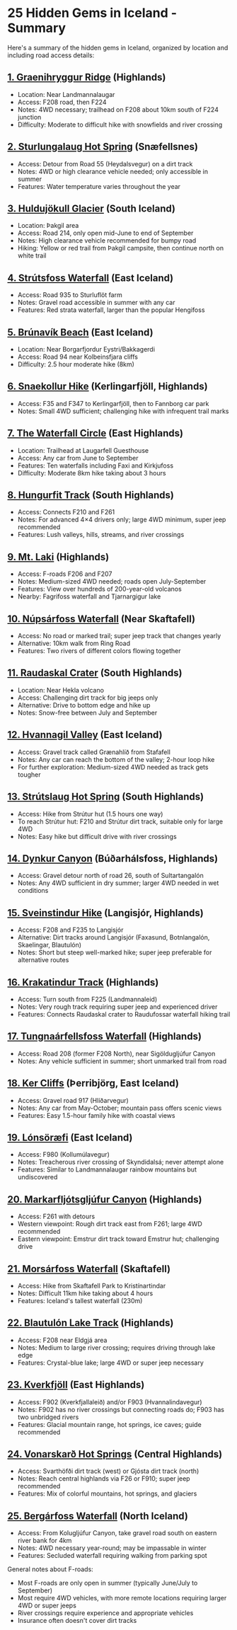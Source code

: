 # 25 Hidden Gems in Iceland - Summary

Here's a summary of the hidden gems in Iceland, organized by location and including road access details:

## [1. Graenihryggur Ridge](#graenihryggur-ridge) (Highlands)
- Location: Near Landmannalaugar
- Access: F208 road, then F224
- Notes: 4WD necessary; trailhead on F208 about 10km south of F224 junction
- Difficulty: Moderate to difficult hike with snowfields and river crossing

## [2. Sturlungalaug Hot Spring](#sturlungalaug-hot-spring) (Snæfellsnes)
- Access: Detour from Road 55 (Heydalsvegur) on a dirt track
- Notes: 4WD or high clearance vehicle needed; only accessible in summer
- Features: Water temperature varies throughout the year

## [3. Huldujökull Glacier](#huldujökull-glacier) (South Iceland)
- Location: Þakgil area
- Access: Road 214, only open mid-June to end of September
- Notes: High clearance vehicle recommended for bumpy road
- Hiking: Yellow or red trail from Þakgil campsite, then continue north on white trail

## [4. Strútsfoss Waterfall](#strútsfoss-waterfall) (East Iceland)
- Access: Road 935 to Sturluflöt farm
- Notes: Gravel road accessible in summer with any car
- Features: Red strata waterfall, larger than the popular Hengifoss

## [5. Brúnavík Beach](#brúnavík-beach) (East Iceland)
- Location: Near Borgarfjordur Eystri/Bakkagerdi
- Access: Road 94 near Kolbeinsfjara cliffs
- Difficulty: 2.5 hour moderate hike (8km)

## [6. Snaekollur Hike](#snaekollur-hike) (Kerlingarfjöll, Highlands)
- Access: F35 and F347 to Kerlingarfjöll, then to Fannborg car park
- Notes: Small 4WD sufficient; challenging hike with infrequent trail marks

## [7. The Waterfall Circle](#the-waterfall-circle) (East Highlands)
- Location: Trailhead at Laugarfell Guesthouse
- Access: Any car from June to September
- Features: Ten waterfalls including Faxi and Kirkjufoss
- Difficulty: Moderate 8km hike taking about 3 hours

## [8. Hungurfit Track](#hungurfit-track) (South Highlands)
- Access: Connects F210 and F261
- Notes: For advanced 4×4 drivers only; large 4WD minimum, super jeep recommended
- Features: Lush valleys, hills, streams, and river crossings

## [9. Mt. Laki](#mt-laki) (Highlands)
- Access: F-roads F206 and F207
- Notes: Medium-sized 4WD needed; roads open July-September
- Features: View over hundreds of 200-year-old volcanos
- Nearby: Fagrifoss waterfall and Tjarnargigur lake

## [10. Núpsárfoss Waterfall](#núpsárfoss-waterfall) (Near Skaftafell)
- Access: No road or marked trail; super jeep track that changes yearly
- Alternative: 10km walk from Ring Road
- Features: Two rivers of different colors flowing together

## [11. Raudaskal Crater](#raudaskal-crater) (South Highlands)
- Location: Near Hekla volcano
- Access: Challenging dirt track for big jeeps only
- Alternative: Drive to bottom edge and hike up
- Notes: Snow-free between July and September

## [12. Hvannagil Valley](#hvannagil-valley) (East Iceland)
- Access: Gravel track called Grænahlíð from Stafafell
- Notes: Any car can reach the bottom of the valley; 2-hour loop hike
- For further exploration: Medium-sized 4WD needed as track gets tougher

## [13. Strútslaug Hot Spring](#strútslaug-hot-spring) (South Highlands)
- Access: Hike from Strútur hut (1.5 hours one way)
- To reach Strútur hut: F210 and Strútur dirt track, suitable only for large 4WD
- Notes: Easy hike but difficult drive with river crossings

## [14. Dynkur Canyon](#dynkur-canyon) (Búðarhálsfoss, Highlands)
- Access: Gravel detour north of road 26, south of Sultartangalón
- Notes: Any 4WD sufficient in dry summer; larger 4WD needed in wet conditions

## [15. Sveinstindur Hike](#sveinstindur-hike) (Langisjór, Highlands)
- Access: F208 and F235 to Langisjór
- Alternative: Dirt tracks around Langisjór (Faxasund, Botnlangalón, Skaelingar, Blautulón)
- Notes: Short but steep well-marked hike; super jeep preferable for alternative routes

## [16. Krakatindur Track](#krakatindur-track) (Highlands)
- Access: Turn south from F225 (Landmannaleid)
- Notes: Very rough track requiring super jeep and experienced driver
- Features: Connects Raudaskal crater to Raudufossar waterfall hiking trail

## [17. Tungnaárfellsfoss Waterfall](#tungnaárfellsfoss-waterfall) (Highlands)
- Access: Road 208 (former F208 North), near Sigöldugljúfur Canyon
- Notes: Any vehicle sufficient in summer; short unmarked trail from road

## [18. Ker Cliffs](#ker-cliffs) (Þerribjörg, East Iceland)
- Access: Gravel road 917 (Hlíðarvegur)
- Notes: Any car from May-October; mountain pass offers scenic views
- Features: Easy 1.5-hour family hike with coastal views

## [19. Lónsöræfi](#lónsöræfi) (East Iceland)
- Access: F980 (Kollumúlavegur)
- Notes: Treacherous river crossing of Skyndidalsá; never attempt alone
- Features: Similar to Landmannalaugar rainbow mountains but undiscovered

## [20. Markarfljótsgljúfur Canyon](#markarfljótsgljúfur-canyon) (Highlands)
- Access: F261 with detours
- Western viewpoint: Rough dirt track east from F261; large 4WD recommended
- Eastern viewpoint: Emstrur dirt track toward Emstrur hut; challenging drive

## [21. Morsárfoss Waterfall](#morsárfoss-waterfall) (Skaftafell)
- Access: Hike from Skaftafell Park to Kristínartindar
- Notes: Difficult 11km hike taking about 4 hours
- Features: Iceland's tallest waterfall (230m)

## [22. Blautulón Lake Track](#blautulón-lake-track) (Highlands)
- Access: F208 near Eldgjá area
- Notes: Medium to large river crossing; requires driving through lake edge
- Features: Crystal-blue lake; large 4WD or super jeep necessary

## [23. Kverkfjöll](#kverkfjöll) (East Highlands)
- Access: F902 (Kverkfjallaleið) and/or F903 (Hvannalindavegur)
- Notes: F902 has no river crossings but connecting roads do; F903 has two unbridged rivers
- Features: Glacial mountain range, hot springs, ice caves; guide recommended

## [24. Vonarskarð Hot Springs](#vonarskarð-hot-springs) (Central Highlands)
- Access: Svarthöfði dirt track (west) or Gjósta dirt track (north)
- Notes: Reach central highlands via F26 or F910; super jeep recommended
- Features: Mix of colorful mountains, hot springs, and glaciers

## [25. Bergárfoss Waterfall](#bergárfoss-waterfall) (North Iceland)
- Access: From Kolugljúfur Canyon, take gravel road south on eastern river bank for 4km
- Notes: 4WD necessary year-round; may be impassable in winter
- Features: Secluded waterfall requiring walking from parking spot

General notes about F-roads:
- Most F-roads are only open in summer (typically June/July to September)
- Most require 4WD vehicles, with more remote locations requiring larger 4WD or super jeeps
- River crossings require experience and appropriate vehicles
- Insurance often doesn't cover dirt tracks